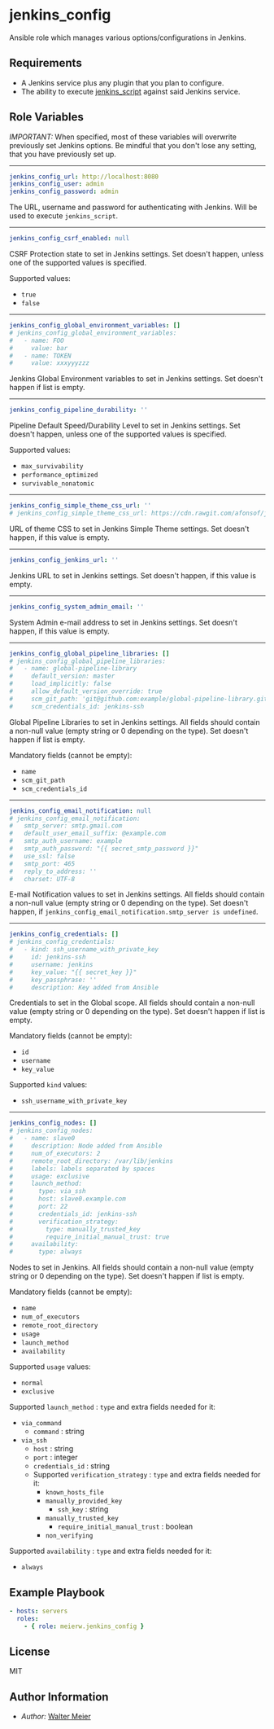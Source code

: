 jenkins_config
==============

Ansible role which manages various options/configurations in Jenkins.

Requirements
------------

* A Jenkins service plus any plugin that you plan to configure.
* The ability to execute [jenkins_script](https://docs.ansible.com/ansible/2.5/modules/jenkins_script_module.html) against said Jenkins service.

Role Variables
--------------

_IMPORTANT:_ When specified, most of these variables will overwrite previously set Jenkins options.
Be mindful that you don't lose any setting, that you have previously set up.

-------
```yaml
jenkins_config_url: http://localhost:8080
jenkins_config_user: admin
jenkins_config_password: admin
```
The URL, username and password for authenticating with Jenkins. Will be used to execute `jenkins_script`.

-------
```yaml
jenkins_config_csrf_enabled: null
```
CSRF Protection state to set in Jenkins settings.
Set doesn't happen, unless one of the supported values is specified.

Supported values:
* `true`
* `false`

-------
```yaml
jenkins_config_global_environment_variables: []
# jenkins_config_global_environment_variables:
#   - name: FOO
#     value: bar
#   - name: TOKEN
#     value: xxxyyyzzz
```
Jenkins Global Environment variables to set in Jenkins settings.
Set doesn't happen if list is empty.

-------
```yaml
jenkins_config_pipeline_durability: ''
```
Pipeline Default Speed/Durability Level to set in Jenkins settings.
Set doesn't happen, unless one of the supported values is specified.

Supported values:
* `max_survivability`
* `performance_optimized`
* `survivable_nonatomic`

-------
```yaml
jenkins_config_simple_theme_css_url: ''
# jenkins_config_simple_theme_css_url: https://cdn.rawgit.com/afonsof/jenkins-material-theme/gh-pages/dist/material-indigo.css
```
URL of theme CSS to set in Jenkins Simple Theme settings.
Set doesn't happen, if this value is empty.

-------
```yaml
jenkins_config_jenkins_url: ''
```
Jenkins URL to set in Jenkins settings.
Set doesn't happen, if this value is empty.

-------
```yaml
jenkins_config_system_admin_email: ''
```
System Admin e-mail address to set in Jenkins settings.
Set doesn't happen, if this value is empty.

-------
```yaml
jenkins_config_global_pipeline_libraries: []
# jenkins_config_global_pipeline_libraries:
#   - name: global-pipeline-library
#     default_version: master
#     load_implicitly: false
#     allow_default_version_override: true
#     scm_git_path: 'git@github.com:example/global-pipeline-library.git'
#     scm_credentials_id: jenkins-ssh
```
Global Pipeline Libraries to set in Jenkins settings.
All fields should contain a non-null value (empty string or 0 depending on the type).
Set doesn't happen if list is empty.

Mandatory fields (cannot be empty):
* `name`
* `scm_git_path`
* `scm_credentials_id`

-------
```yaml
jenkins_config_email_notification: null
# jenkins_config_email_notification:
#   smtp_server: smtp.gmail.com
#   default_user_email_suffix: @example.com
#   smtp_auth_username: example
#   smtp_auth_password: "{{ secret_smtp_password }}"
#   use_ssl: false
#   smtp_port: 465
#   reply_to_address: ''
#   charset: UTF-8
```
E-mail Notification values to set in Jenkins settings.
All fields should contain a non-null value (empty string or 0 depending on the type).
Set doesn't happen, if `jenkins_config_email_notification.smtp_server is undefined`.

-------
```yaml
jenkins_config_credentials: []
# jenkins_config_credentials:
#   - kind: ssh_username_with_private_key
#     id: jenkins-ssh
#     username: jenkins
#     key_value: "{{ secret_key }}"
#     key_passphrase: ''
#     description: Key added from Ansible
```
Credentials to set in the Global scope.
All fields should contain a non-null value (empty string or 0 depending on the type).
Set doesn't happen if list is empty.

Mandatory fields (cannot be empty):
* `id`
* `username`
* `key_value`

Supported `kind` values:
* `ssh_username_with_private_key`

---
```yaml
jenkins_config_nodes: []
# jenkins_config_nodes:
#   - name: slave0
#     description: Node added from Ansible
#     num_of_executors: 2
#     remote_root_directory: /var/lib/jenkins
#     labels: labels separated by spaces
#     usage: exclusive
#     launch_method:
#       type: via_ssh
#       host: slave0.example.com
#       port: 22
#       credentials_id: jenkins-ssh
#       verification_strategy:
#         type: manually_trusted_key
#         require_initial_manual_trust: true
#     availability:
#       type: always
```
Nodes to set in Jenkins.
All fields should contain a non-null value (empty string or 0 depending on the type).
Set doesn't happen if list is empty.

Mandatory fields (cannot be empty):
* `name`
* `num_of_executors`
* `remote_root_directory`
* `usage`
* `launch_method`
* `availability`

Supported `usage` values:
* `normal`
* `exclusive`

Supported `launch_method` : `type` and extra fields needed for it:
* `via_command`
    * `command` : string
* `via_ssh`
    * `host` : string
    * `port` : integer
    * `credentials_id` : string
    * Supported `verification_strategy` : `type` and extra fields needed for it:
        * `known_hosts_file`
        * `manually_provided_key`
            * `ssh_key` : string
        * `manually_trusted_key`
            * `require_initial_manual_trust` : boolean
        * `non_verifying`

Supported `availability` : `type` and extra fields needed for it:
* `always`

Example Playbook
----------------

```yaml
- hosts: servers
  roles:
    - { role: meierw.jenkins_config }
```

License
-------

MIT

Author Information
------------------

* _Author:_ [Walter Meier](mailto:valters.meirens@gmail.com)
